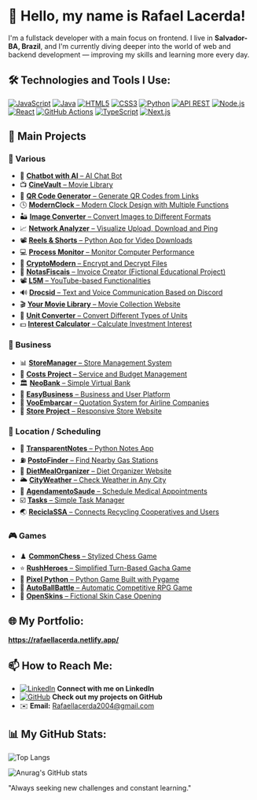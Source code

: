 # 👋 Hello, my name is Rafael Lacerda!

I'm a fullstack developer with a main focus on frontend. I live in **Salvador-BA, Brazil**, and I'm currently diving deeper into the world of web and backend development — improving my skills and learning more every day.

## 🛠️ Technologies and Tools I Use:

[![JavaScript](https://img.shields.io/badge/-JavaScript-F7DF1E?style=flat-square&logo=javascript&logoColor=black)](https://developer.mozilla.org/en-US/docs/Web/JavaScript)
[![Java](https://img.shields.io/badge/-Java-007396?style=flat-square&logo=java&logoColor=white)](https://docs.oracle.com/en/java/)
[![HTML5](https://img.shields.io/badge/-HTML5-E34F26?style=flat-square&logo=html5&logoColor=white)](https://developer.mozilla.org/en-US/docs/Web/HTML)
[![CSS3](https://img.shields.io/badge/-CSS3-1572B6?style=flat-square&logo=css3&logoColor=white)](https://developer.mozilla.org/en-US/docs/Web/CSS)
[![Python](https://img.shields.io/badge/-Python-3776AB?style=flat-square&logo=python&logoColor=white)](https://www.python.org/doc/)
[![API REST](https://img.shields.io/badge/-API%20REST-FF6F00?style=flat-square&logo=api)](https://restfulapi.net/)
[![Node.js](https://img.shields.io/badge/-Node.js-339933?style=flat-square&logo=node.js&logoColor=white)](https://nodejs.org/en/docs/)
[![React](https://img.shields.io/badge/-React-61DAFB?style=flat-square&logo=react&logoColor=black)](https://reactjs.org/docs/getting-started.html)
[![GitHub Actions](https://img.shields.io/badge/-GitHub%20Actions-2088FF?style=flat-square&logo=github-actions&logoColor=white)](https://docs.github.com/en/actions)
[![TypeScript](https://img.shields.io/badge/-TypeScript-3178C6?style=flat-square&logo=typescript&logoColor=white)](https://www.typescriptlang.org/docs/)
[![Next.js](https://img.shields.io/badge/-Next.js-000000?style=flat-square&logo=next.js&logoColor=white)](https://nextjs.org/docs)

## 🌟 Main Projects

### 🔎 Various
- 🤖 [**Chatbot with AI** – AI Chat Bot](https://assistentechatbotv0.onrender.com/)
- 📺 [**CineVault** – Movie Library](https://movielistorganizer.vercel.app/)
- 🔴 [**QR Code Generator** – Generate QR Codes from Links](https://qrcodesgerador.netlify.app/)
- 🕓 [**ModernClock** – Modern Clock Design with Multiple Functions](https://modernclock.vercel.app/)
- 🏜️ [**Image Converter** – Convert Images to Different Formats](https://imagemconversor.netlify.app/)
- 📈 [**Network Analyzer** – Visualize Upload, Download and Ping](https://redeanalise.onrender.com/)
- 📽️ [**Reels & Shorts** – Python App for Video Downloads](https://github.com/RafaelGLacerda/Reels-Shorts)
- 💻 [**Process Monitor** – Monitor Computer Performance](https://github.com/RafaelGLacerda/MonitorDeProcessamentos)
- 📂 [**CryptoModern** – Encrypt and Decrypt Files](https://cryptomodern.netlify.app/)
- 🧾 [**NotasFiscais** – Invoice Creator (Fictional Educational Project)](https://notasfiscaispdf.netlify.app/)
- 📽️ [**L5M** – YouTube-based Functionalities](https://l5m.onrender.com/)
- 🔊 [**Drocsid** – Text and Voice Communication Based on Discord](https://drocsid.onrender.com/)
- 🎬 [**Your Movie Library** – Movie Collection Website](https://yourmovielibrary.netlify.app/)
- 📏 [**Unit Converter** – Convert Different Types of Units](https://unidadeconversor.netlify.app/)
- 💵 [**Interest Calculator** – Calculate Investment Interest](https://juroscalculator.netlify.app/)

### 💼 Business
- 📊 [**StoreManager** – Store Management System](https://storemanager-ztwx.onrender.com/)
- 💸 [**Costs Project** – Service and Budget Management](https://costsservice.onrender.com/)
- 🏛️ [**NeoBank** – Simple Virtual Bank](https://neobank-ji8b.onrender.com/)
- 🏢 [**EasyBusiness** – Business and User Platform](https://easybuniness.onrender.com/)
- 🛬 [**VooEmbarcar** – Quotation System for Airline Companies](https://vooembarcar.netlify.app/)
- 🛒 [**Store Project** – Responsive Store Website](https://rafaelglacerda.github.io/StoreProject/)

### 📍 Location / Scheduling
- 📜 [**TransparentNotes** – Python Notes App](https://github.com/RafaelGLacerda/TransparentNotes)
- ⛽ [**PostoFinder** – Find Nearby Gas Stations](https://postofinder.onrender.com/)
- 🍴 [**DietMealOrganizer** – Diet Organizer Website](https://dietmealorganizer.vercel.app/)
- 🌥️ [**CityWeather** – Check Weather in Any City](https://cityweatherbasic.netlify.app/)
- 🏩 [**AgendamentoSaude** – Schedule Medical Appointments](https://agendamentosus.onrender.com/)
- ☑️ [**Tasks** – Simple Task Manager](https://tasks-hbdt.onrender.com/)
- 🌏 [**ReciclaSSA** – Connects Recycling Cooperatives and Users](https://reciclassa.onrender.com/)

### 🎮 Games
- ♟️ [**CommonChess** – Stylized Chess Game](https://commonchess.netlify.app/)
- ⭐ [**RushHeroes** – Simplified Turn-Based Gacha Game](https://rushheroes.onrender.com/)
- 🐍 [**Pixel Python** – Python Game Built with Pygame](https://github.com/RafaelGLacerda/PixelPython)
- 🔴 [**AutoBallBattle** – Automatic Competitive RPG Game](https://autoballbattletest.vercel.app/)
- 🎁 [**OpenSkins** – Fictional Skin Case Opening](https://openskins.onrender.com/)

## 🌐 My Portfolio:

**https://rafaellacerda.netlify.app/**

## 📫 How to Reach Me:

- [![LinkedIn](https://img.shields.io/badge/-LinkedIn-0A66C2?style=flat-square&logo=linkedin&logoColor=white)](https://br.linkedin.com/in/rafael-lacerda-47513526a) **Connect with me on LinkedIn**
- [![GitHub](https://img.shields.io/badge/-GitHub-181717?style=flat-square&logo=github&logoColor=white)](https://github.com/RafaelGLacerda) **Check out my projects on GitHub**
- ✉️ **Email:** [Rafaellacerda2004@gmail.com](mailto:Rafaellacerda2004@gmail.com)

## 📊 My GitHub Stats:

![Top Langs](https://github-readme-stats.vercel.app/api/top-langs/?username=RafaelGLacerda&size_weight=0.5&count_weight=0.5&theme=dark)

![Anurag's GitHub stats](https://github-readme-stats.vercel.app/api?username=RafaelGLacerda&show_icons=true&theme=dark)

"Always seeking new challenges and constant learning."
